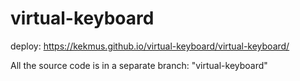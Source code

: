 # virtual-keyboard
deploy: https://kekmus.github.io/virtual-keyboard/virtual-keyboard/

All the source code is in a separate branch: "virtual-keyboard"

